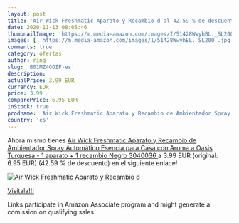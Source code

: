 ```yaml
---
layout: post
title: 'Air Wick Freshmatic Aparato y Recambio d al 42.59 % de descuento'
date: 2020-11-13 08:05:46
thumbnailImage: 'https://m.media-amazon.com/images/I/51428WwyhBL._SL200_.jpg'
images: [ 'https://m.media-amazon.com/images/I/51428WwyhBL._SL200_.jpg' ]
comments: true
category: ofertas
author: ring
slug: 'B01MZ4GOIF-es'
description:
actualPrice: 3.99 EUR
currency: EUR
price: 3.99
comparePrice: 6.95 EUR
inStock: true
prodname: 'Air Wick Freshmatic Aparato y Recambio de Ambientador Spray Automático  Esencia para Casa con Aroma a Oasis Turquesa - 1 aparato + 1 recambio  Negro  3040036 '
country: 'es'
---
```


Ahora mismo tienes [Air Wick Freshmatic Aparato y Recambio de Ambientador Spray Automático  Esencia para Casa con Aroma a Oasis Turquesa - 1 aparato + 1 recambio  Negro  3040036 ](https://www.amazon.es/dp/B01MZ4GOIF/?tag=tolees-21) a 3.99 EUR (original: 6.95 EUR) (42.59 %  de descuento) en el siguiente enlace!

[![Air Wick Freshmatic Aparato y Recambio d](https://m.media-amazon.com/images/I/51428WwyhBL._SL200_.jpg)](https://www.amazon.es/dp/B01MZ4GOIF/?tag=tolees-21)

[Visítala!!!](https://www.amazon.es/dp/B01MZ4GOIF/?tag=tolees-21)

Links participate in Amazon Associate program and might generate a comission on qualifying sales
